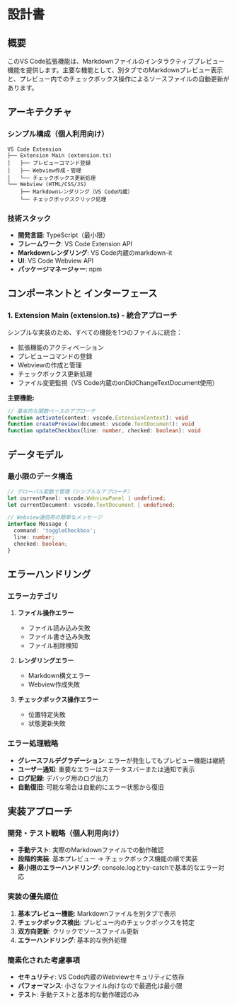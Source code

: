 # 設計書

## 概要

このVS Code拡張機能は、Markdownファイルのインタラクティブプレビュー機能を提供します。主要な機能として、別タブでのMarkdownプレビュー表示と、プレビュー内でのチェックボックス操作によるソースファイルの自動更新があります。

## アーキテクチャ

### シンプル構成（個人利用向け）

```
VS Code Extension
├── Extension Main (extension.ts)
│   ├── プレビューコマンド登録
│   ├── Webview作成・管理
│   └── チェックボックス更新処理
└── Webview (HTML/CSS/JS)
    ├── Markdownレンダリング（VS Code内蔵）
    └── チェックボックスクリック処理
```

### 技術スタック

- **開発言語**: TypeScript（最小限）
- **フレームワーク**: VS Code Extension API
- **Markdownレンダリング**: VS Code内蔵のmarkdown-it
- **UI**: VS Code Webview API
- **パッケージマネージャー**: npm

## コンポーネントと インターフェース

### 1. Extension Main (extension.ts) - 統合アプローチ

シンプルな実装のため、すべての機能を1つのファイルに統合：

- 拡張機能のアクティベーション
- プレビューコマンドの登録
- Webviewの作成と管理
- チェックボックス更新処理
- ファイル変更監視（VS Code内蔵のonDidChangeTextDocument使用）

**主要機能:**
```typescript
// 基本的な関数ベースのアプローチ
function activate(context: vscode.ExtensionContext): void
function createPreview(document: vscode.TextDocument): void
function updateCheckbox(line: number, checked: boolean): void
```

## データモデル

### 最小限のデータ構造

```typescript
// グローバル変数で管理（シンプルなアプローチ）
let currentPanel: vscode.WebviewPanel | undefined;
let currentDocument: vscode.TextDocument | undefined;

// Webview通信用の簡単なメッセージ
interface Message {
  command: 'toggleCheckbox';
  line: number;
  checked: boolean;
}
```

## エラーハンドリング

### エラーカテゴリ

1. **ファイル操作エラー**
   - ファイル読み込み失敗
   - ファイル書き込み失敗
   - ファイル削除検知

2. **レンダリングエラー**
   - Markdown構文エラー
   - Webview作成失敗

3. **チェックボックス操作エラー**
   - 位置特定失敗
   - 状態更新失敗

### エラー処理戦略

- **グレースフルデグラデーション**: エラーが発生してもプレビュー機能は継続
- **ユーザー通知**: 重要なエラーはステータスバーまたは通知で表示
- **ログ記録**: デバッグ用のログ出力
- **自動復旧**: 可能な場合は自動的にエラー状態から復旧

## 実装アプローチ

### 開発・テスト戦略（個人利用向け）

- **手動テスト**: 実際のMarkdownファイルでの動作確認
- **段階的実装**: 基本プレビュー → チェックボックス機能の順で実装
- **最小限のエラーハンドリング**: console.logとtry-catchで基本的なエラー対応

### 実装の優先順位

1. **基本プレビュー機能**: Markdownファイルを別タブで表示
2. **チェックボックス検出**: プレビュー内のチェックボックスを特定
3. **双方向更新**: クリックでソースファイル更新
4. **エラーハンドリング**: 基本的な例外処理

### 簡素化された考慮事項

- **セキュリティ**: VS Code内蔵のWebviewセキュリティに依存
- **パフォーマンス**: 小さなファイル向けなので最適化は最小限
- **テスト**: 手動テストと基本的な動作確認のみ